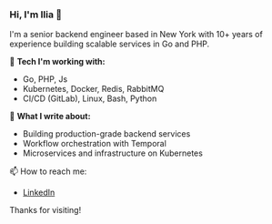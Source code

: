 ### Hi, I'm Ilia 👋

I'm a senior backend engineer based in New York with 10+ years of experience building scalable services in Go and PHP.

🔧 **Tech I'm working with:**
- Go, PHP, Js
- Kubernetes, Docker, Redis, RabbitMQ
- CI/CD (GitLab), Linux, Bash, Python

🧠 **What I write about:**
- Building production-grade backend services
- Workflow orchestration with Temporal
- Microservices and infrastructure on Kubernetes

📫 How to reach me:
- [LinkedIn](https://www.linkedin.com/in/loginov-ilia-it)

Thanks for visiting!
